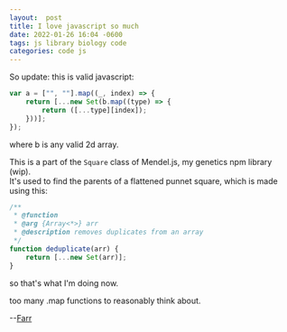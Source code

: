 ```yaml
---
layout:  post
title: I love javascript so much
date: 2022-01-26 16:04 -0600
tags: js library biology code
categories: code js
---
```

So update: this is valid javascript:
```js
var a = ["", ""].map((_, index) => {
	return [...new Set(b.map((type) => {
		return ([...type][index]);
	}))];
});
```
where b is any valid 2d array.

This is a part of the `Square` class of Mendel.js, my genetics npm library (wip).\
It's used to find the parents of a flattened punnet square, which is made using this:
```js
/**
 * @function
 * @arg {Array<*>} arr
 * @description removes duplicates from an array
 */
function deduplicate(arr) {
	return [...new Set(arr)];
}
```

so that's what I'm doing now.

too many .map functions to reasonably think about.


--[Farr](https://www.youtube.com/watch?v=dQw4w9WgXcQ)